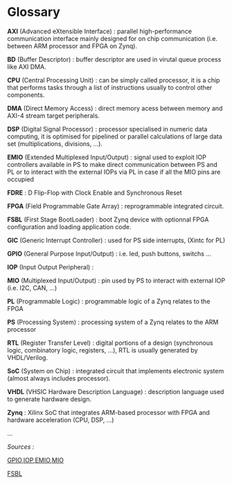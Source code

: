 # Glossary

**AXI** (Advanced eXtensible Interface) : parallel high-performance communication interface mainly designed for on chip communication (i.e. between ARM processor and FPGA on Zynq).

**BD** (Buffer Descriptor) : buffer descriptor are used in virutal queue process like AXI DMA.

**CPU** (Central Processing Unit) : can be simply called processor, it is a chip that performs tasks through a list of instructions usually to control other components.

**DMA** (Direct Memory Access) : direct memory acess between memory and AXI-4 stream target peripherals.

**DSP** (Digital Signal Processor) : processor specialised in numeric data computing, it is optimised for pipelined or parallel calculations of large data set (multiplications, divisions, ...).  

**EMIO** (Extended Multiplexed Input/Output) : signal used to exploit IOP controllers available in PS to make direct communication between PS and PL or to interact with the external IOPs via PL in case if all the MIO pins are occupied

**FDRE** : D Flip-Flop with Clock Enable and Synchronous Reset

**FPGA** (Field Programmable Gate Array) : reprogrammable integrated circuit.

**FSBL** (First Stage BootLoader) : boot Zynq device with optionnal FPGA configuration and loading application code.

**GIC** (Generic Interrupt Controller) : used for PS side interrupts, (Xintc for PL)

**GPIO** (General Purpose Input/Output) : i.e. led, push buttons, switchs ...

**IOP** (Input Output Peripheral) :

**MIO** (Multiplexed Input/Output) : pin used by PS to interact with external IOP (i.e. I2C, CAN, ...)

**PL** (Programmable Logic) : programmable logic of a Zynq relates to the FPGA

**PS** (Processing System) : processing system of a Zynq relates to the ARM processor

**RTL** (Register Transfer Level) : digital portions of a design (synchronous logic, combinatory logic, registers, ...), RTL is usually generated by VHDL/Verilog.

**SoC** (System on Chip) : integrated circuit that implements electronic system (almost always includes processor).

**VHDL** (VHSIC Hardware Description Language) : description language used to generate hardware design.

**Zynq** : Xilinx SoC that integrates ARM-based processor with FPGA and hardware acceleration (CPU, DSP, ...)

...

_Sources :_

[GPIO,IOP,EMIO,MIO](https://fpgawork.com/2018/12/20/implementation-of-gpio-via-mio-and-emio-in-all-programmable-soc-ap-soc-zynq-7000/)

[FSBL](https://xilinx-wiki.atlassian.net/wiki/spaces/A/pages/439124055/Zynq-7000+FSBL)